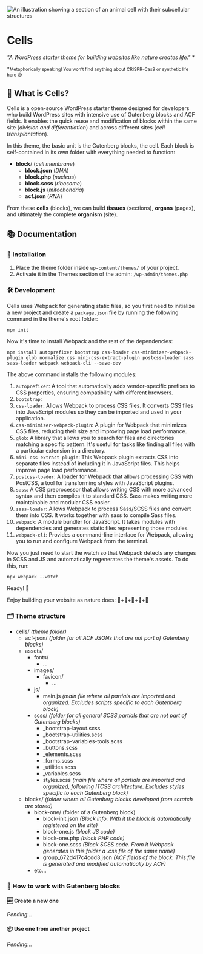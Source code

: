 ![An illustration showing a section of an animal cell with their subcellular structures](https://i.imgur.com/X18jIYP.png)

# Cells  
*"A WordPress starter theme for building websites like nature creates life."* *

*<small>Metaphorically speaking! You won’t find anything about CRISPR-Cas9 or synthetic life here 😅</small>

## 🧬 What is Cells?

Cells is a open-source WordPress starter theme designed for developers who build WordPress sites with intensive use of Gutenberg blocks and ACF fields. It enables the quick reuse and modification of blocks within the same site (*division and differentiation*) and across different sites (*cell transplantation*).  

In this theme, the basic unit is the Gutenberg blocks, the cell. Each block is self-contained in its own folder with everything needed to function:  

- **block**/ (*cell membrane*)  
  - **block.json** (*DNA*)  
  - **block.php** (*nucleus*)  
  - **block.scss** (*ribosome*)  
  - **block.js** (*mitochondria*)  
  - **acf.json** (*RNA*)  

From these **cells** (blocks), we can build **tissues** (sections), **organs** (pages), and ultimately the complete **organism** (site).

## 📚 Documentation

### 🚀 Installation

1. Place the theme folder inside `wp-content/themes/` of your project.
2. Activate it in the Themes section of the admin: `/wp-admin/themes.php`

### 🛠️ Development

Cells uses Webpack for generating static files, so you first need to initialize a new project and create a `package.json` file by running the following command in the theme's root folder:

```
npm init
```

Now it's time to install Webpack and the rest of the dependencies:

```
npm install autoprefixer bootstrap css-loader css-minimizer-webpack-plugin glob normalize.css mini-css-extract-plugin postcss-loader sass sass-loader webpack webpack-cli --save-dev
```

The above command installs the following modules:

1. `autoprefixer`: A tool that automatically adds vendor-specific prefixes to CSS properties, ensuring compatibility with different browsers.
2. `bootstrap`:
3. `css-loader`: Allows Webpack to process CSS files. It converts CSS files into JavaScript modules so they can be imported and used in your application.
4. `css-minimizer-webpack-plugin`: A plugin for Webpack that minimizes CSS files, reducing their size and improving page load performance.
5. `glob`: A library that allows you to search for files and directories matching a specific pattern. It's useful for tasks like finding all files with a particular extension in a directory.
6. `mini-css-extract-plugin`: This Webpack plugin extracts CSS into separate files instead of including it in JavaScript files. This helps improve page load performance.
7. `postcss-loader`: A loader for Webpack that allows processing CSS with PostCSS, a tool for transforming styles with JavaScript plugins.
8. `sass`: A CSS preprocessor that allows writing CSS with more advanced syntax and then compiles it to standard CSS. Sass makes writing more maintainable and modular CSS easier.
9. `sass-loader`: Allows Webpack to process Sass/SCSS files and convert them into CSS. It works together with sass to compile Sass files.
10. `webpack`: A module bundler for JavaScript. It takes modules with dependencies and generates static files representing those modules.
11. `webpack-cli`: Provides a command-line interface for Webpack, allowing you to run and configure Webpack from the terminal.

Now you just need to start the watch so that Webpack detects any changes in SCSS and JS and automatically regenerates the theme's assets. To do this, run:

```
npx webpack --watch
```

Ready! 🚀

Enjoy building your website as nature does: 🧬+🧬+🧬+🧬+🧬

### 🗂️ Theme structure

- cells/ *(theme folder)*
  - acf-json/ *(folder for all ACF JSONs that are not part of Gutenberg blocks)*
  - assets/
    - fonts/
      - …
    - images/
      - favicon/
        - …
    - js/
      - main.js *(main file where all partials are imported and organized. Excludes scripts specific to each Gutenberg block)*
    - scss/ *(folder for all general SCSS partials that are not part of Gutenberg blocks)*
      - _bootstrap-layout.scss
      - _bootstrap-utilities.scss
      - _bootstrap-variables-tools.scss
      - _buttons.scss
      - _elements.scss
      - _forms.scss
      - _utilities.scss
      - _variables.scss
      - styles.scss *(main file where all partials are imported and organized, following ITCSS architecture. Excludes styles specific to each Gutenberg block)*
  - blocks/ *(folder where all Gutenberg blocks developed from scratch are stored)*
    - block-one/ (folder of a Gutenberg block)
      - block-init.json *(Block info. With it the block is automatically registered on the site)*
      - block-one.js *(block JS code)*
      - block-one.php *(block PHP code)*
      - block-one.scss *(Block SCSS code. From it Webpack generates in this folder a .css file of the same name)*
      - group_672d417c4cdd3.json *(ACF fields of the block. This file is generated and modified automatically by ACF)*
    - etc…
    
### 🧩 How to work with Gutenberg blocks

#### 🆕 Create a new one

*Pending...*

#### 📦 Use one from another project

*Pending...*